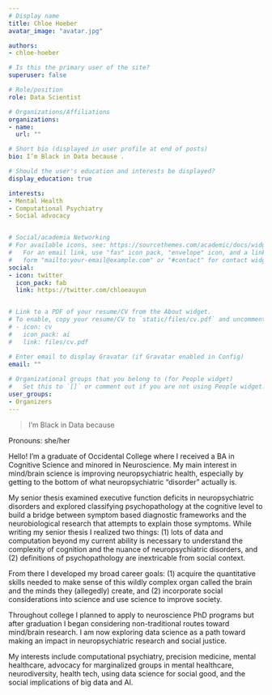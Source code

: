 ```yaml
---
# Display name
title: Chloe Hoeber
avatar_image: "avatar.jpg"

authors:
- chloe-hoeber

# Is this the primary user of the site?
superuser: false

# Role/position
role: Data Scientist

# Organizations/Affiliations
organizations:
- name: 
  url: ""

# Short bio (displayed in user profile at end of posts)
bio: I’m Black in Data because .

# Should the user's education and interests be displayed?
display_education: true

interests:
- Mental Health
- Computational Psychiatry
- Social advocacy


# Social/academia Networking
# For available icons, see: https://sourcethemes.com/academic/docs/widgets/#icons
#   For an email link, use "fas" icon pack, "envelope" icon, and a link in the
#   form "mailto:your-email@example.com" or "#contact" for contact widget.
social:
- icon: twitter
  icon_pack: fab
  link: https://twitter.com/chloeauyun


# Link to a PDF of your resume/CV from the About widget.
# To enable, copy your resume/CV to `static/files/cv.pdf` and uncomment the lines below.  
# - icon: cv
#   icon_pack: ai
#   link: files/cv.pdf

# Enter email to display Gravatar (if Gravatar enabled in Config)
email: ""
  
# Organizational groups that you belong to (for People widget)
#   Set this to `[]` or comment out if you are not using People widget.  
user_groups:
- Organizers
---
```

> I’m Black in Data because 

Pronouns: she/her

Hello! I’m a graduate of Occidental College where I received a BA in Cognitive Science and minored in Neuroscience. My main interest in mind/brain science is improving neuropsychiatric health, especially by getting to the bottom of what neuropsychiatric “disorder” actually is.

My senior thesis examined executive function deficits in neuropsychiatric disorders and explored classifying psychopathology at the cognitive level to build a bridge between symptom based diagnostic frameworks and the neurobiological research that attempts to explain those symptoms. While writing my senior thesis I realized two things: (1) lots of data and computation beyond my current ability is necessary to understand the complexity of cognition and the nuance of neuropsychiatric disorders, and (2) definitions of psychopathology are inextricable from social context.

From there I developed my broad career goals: (1) acquire the quantitative skills needed to make sense of this wildly complex organ called the brain and the minds they (allegedly) create, and (2) incorporate social considerations into science and use science to improve society.

Throughout college I planned to apply to neuroscience PhD programs but after graduation I began considering non-traditional routes toward mind/brain research. I am now exploring data science as a path toward making an impact in neuropsychiatric research and social justice.

My interests include computational psychiatry, precision medicine, mental healthcare, advocacy for marginalized groups in mental healthcare, neurodiversity, health tech, using data science for social good, and the social implications of big data and AI.

